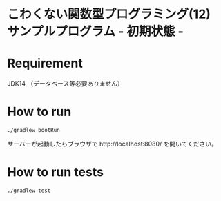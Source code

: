 # こわくない関数型プログラミング(12) サンプルプログラム - 初期状態 -

# Requirement
JDK14
（データベース等必要ありません）

# How to run
```
./gradlew bootRun
```

サーバーが起動したらブラウザで http://localhost:8080/ を開いてください。

# How to run tests
```
./gradlew test
```
